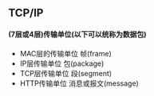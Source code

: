 ## TCP/IP
#### (7层或4层)传输单位(以下可以统称为数据包)
- MAC层的传输单位 帧(frame)
- IP层传输单位 包(package)
- TCP层传输单位 段(segment)
- HTTP传输单位 消息或报文(message)